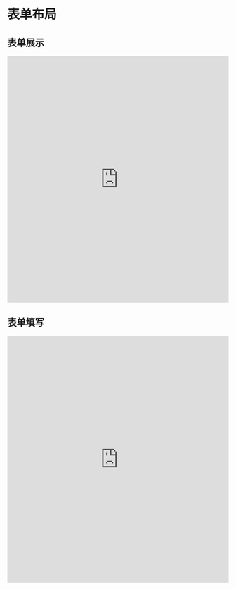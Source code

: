 # 表单布局

## 表单展示

<iframe width="100%" height="560" src="http://www.easybui.com/demo/source.html?url=pages/ui/form_view&code=full,result" allowfullscreen="allowfullscreen" frameborder="0"></iframe>

## 表单填写

<iframe width="100%" height="560" src="http://www.easybui.com/demo/source.html?url=pages/ui/form_edit&code=full,result" allowfullscreen="allowfullscreen" frameborder="0"></iframe>
